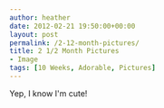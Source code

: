 ```yaml
---
author: heather
date: 2012-02-21 19:50:00+00:00
layout: post
permalink: /2-12-month-pictures/
title: 2 1/2 Month Pictures
- Image
tags: [10 Weeks, Adorable, Pictures]
---
```


Yep, I know I'm cute!

<figure class="half">
	<img src="http://silasq.com/uploads/2012/02/Silas-Hat-Smiling-600x634.jpg" alt="">
	<img src="http://silasq.com/uploads/2012/02/Silas-Chewing-on-Hand-600x439.jpg" alt="">
	<figcaption></figcaption>
</figure>
<figure class="half">
	<img src="http://silasq.com/uploads/2012/02/Silas-Smiling-in-Tie-600x811.jpg" alt="">
	<img src="http://silasq.com/uploads/2012/02/Silas-Head-on-Arms-600x703.jpg" alt="">
	<figcaption></figcaption>
</figure>
<figure class="half">
	<img src="http://silasq.com/uploads/2012/02/Silas-Head-on-Arms-600x703.jpg" alt="">
	<img src="http://silasq.com/uploads/2012/02/Silas-Head-under-Blanket-600x653.jpg" alt="">
	<figcaption></figcaption>
</figure>
